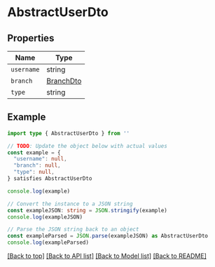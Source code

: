 
# AbstractUserDto


## Properties

Name | Type
------------ | -------------
`username` | string
`branch` | [BranchDto](BranchDto.md)
`type` | string

## Example

```typescript
import type { AbstractUserDto } from ''

// TODO: Update the object below with actual values
const example = {
  "username": null,
  "branch": null,
  "type": null,
} satisfies AbstractUserDto

console.log(example)

// Convert the instance to a JSON string
const exampleJSON: string = JSON.stringify(example)
console.log(exampleJSON)

// Parse the JSON string back to an object
const exampleParsed = JSON.parse(exampleJSON) as AbstractUserDto
console.log(exampleParsed)
```

[[Back to top]](#) [[Back to API list]](../README.md#api-endpoints) [[Back to Model list]](../README.md#models) [[Back to README]](../README.md)


